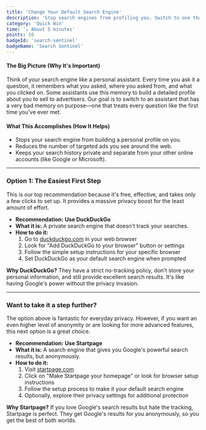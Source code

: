 ```yaml
---
title: 'Change Your Default Search Engine'
description: 'Stop search engines from profiling you. Switch to one that respects your privacy.'
category: 'Quick Win'
time: '☕️ About 5 minutes'
points: 50
badgeId: 'search-sentinel'
badgeName: 'Search Sentinel'
---
```


#### The Big Picture (Why It's Important)
Think of your search engine like a personal assistant. Every time you ask it a question, it remembers what you asked, where you asked from, and what you clicked on. Some assistants use this memory to build a detailed profile about you to sell to advertisers. Our goal is to switch to an assistant that has a very bad memory on purpose—one that treats every question like the first time you've ever met.

#### What This Accomplishes (How It Helps)
* Stops your search engine from building a personal profile on you.
* Reduces the number of targeted ads you see around the web.
* Keeps your search history private and separate from your other online accounts (like Google or Microsoft).

---

### Option 1: The Easiest First Step
This is our top recommendation because it's free, effective, and takes only a few clicks to set up. It provides a massive privacy boost for the least amount of effort.

* **Recommendation:** **Use DuckDuckGo**
* **What it is:** A private search engine that doesn't track your searches.
* **How to do it:**
    1. Go to [duckduckgo.com](https://duckduckgo.com) in your web browser
    2. Look for "Add DuckDuckGo to your browser" button or settings
    3. Follow the simple setup instructions for your specific browser
    4. Set DuckDuckGo as your default search engine when prompted

**Why DuckDuckGo?** They have a strict no-tracking policy, don't store your personal information, and still provide excellent search results. It's like having Google's power without the privacy invasion.

---

### Want to take it a step further?
The option above is fantastic for everyday privacy. However, if you want an even higher level of anonymity or are looking for more advanced features, this next option is a great choice.

* **Recommendation:** **Use Startpage**
* **What it is:** A search engine that gives you Google's powerful search results, but anonymously.
* **How to do it:**
    1. Visit [startpage.com](https://startpage.com)
    2. Click on "Make Startpage your homepage" or look for browser setup instructions
    3. Follow the setup process to make it your default search engine
    4. Optionally, explore their privacy settings for additional protection

**Why Startpage?** If you love Google's search results but hate the tracking, Startpage is perfect. They get Google's results for you anonymously, so you get the best of both worlds.
